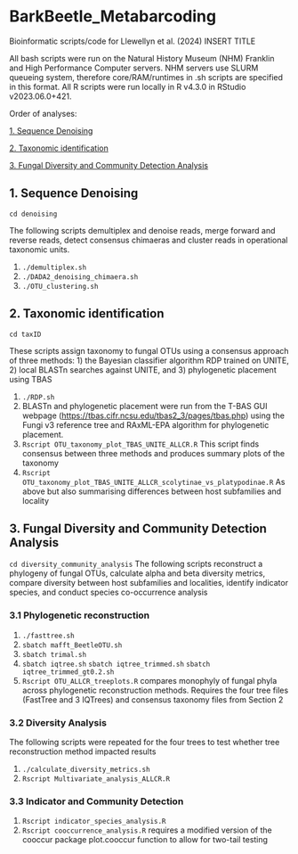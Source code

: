 # BarkBeetle_Metabarcoding
Bioinformatic scripts/code for Llewellyn et al. (2024) INSERT TITLE

All bash scripts were run on the Natural History Museum (NHM) Franklin and High Performance Computer servers. NHM servers use SLURM queueing system, therefore core/RAM/runtimes in .sh scripts are specified in this format. All R scripts were run locally in R v4.3.0 in RStudio v2023.06.0+421.

Order of analyses: 

[1. Sequence Denoising](https://github.com/theo-llewellyn/BarkBeetle_Metabarcoding#1-sequence-denoising)

[2. Taxonomic identification](https://github.com/theo-llewellyn/BarkBeetle_Metabarcoding#2-taxonomic-identification)

[3. Fungal Diversity and Community Detection Analysis](https://github.com/theo-llewellyn/BarkBeetle_Metabarcoding#3-fungal-diversity-and-community-detection-analysis)

## 1. Sequence Denoising
`cd denoising`

The following scripts demultiplex and denoise reads, merge forward and reverse reads, detect consensus chimaeras and cluster reads in operational taxonomic units.
1. `./demultiplex.sh`
2. `./DADA2_denoising_chimaera.sh`
5. `./OTU_clustering.sh`

## 2. Taxonomic identification
`cd taxID`

These scripts assign taxonomy to fungal OTUs using a consensus approach of three methods: 1) the Bayesian classifier algorithm RDP trained on UNITE, 2) local BLASTn searches against UNITE, and 3) phylogenetic placement using TBAS
1. `./RDP.sh`
2. BLASTn and phylogenetic placement were run from the T-BAS GUI webpage (https://tbas.cifr.ncsu.edu/tbas2_3/pages/tbas.php) using the Fungi v3 reference tree and RAxML-EPA algorithm for phylogenetic placement.
3. `Rscript OTU_taxonomy_plot_TBAS_UNITE_ALLCR.R` This script finds consensus between three methods and produces summary plots of the taxonomy
4. `Rscript OTU_taxonomy_plot_TBAS_UNITE_ALLCR_scolytinae_vs_platypodinae.R` As above but also summarising differences between host subfamilies and locality

## 3. Fungal Diversity and Community Detection Analysis
`cd diversity_community_analysis`
The following scripts reconstruct a phylogeny of fungal OTUs, calculate alpha and beta diversity metrics, compare diversity between host subfamilies and localities, identify indicator species, and conduct species co-occurrence analysis

### 3.1 Phylogenetic reconstruction
1. `./fasttree.sh`
2. `sbatch mafft_BeetleOTU.sh`
3. `sbatch trimal.sh`
4. `sbatch iqtree.sh` `sbatch iqtree_trimmed.sh` `sbatch iqtree_trimmed_gt0.2.sh`
5. `Rscript OTU_ALLCR_treeplots.R` compares monophyly of fungal phyla across phylogenetic reconstruction methods. Requires the four tree files (FastTree and 3 IQTrees) and consensus taxonomy files from Section 2

### 3.2 Diversity Analysis
The following scripts were repeated for the four trees to test whether tree reconstruction method impacted results
1. `./calculate_diversity_metrics.sh`
2. `Rscript Multivariate_analysis_ALLCR.R`

### 3.3 Indicator and Community Detection
1. `Rscript indicator_species_analysis.R`
2. `Rscript cooccurrence_analysis.R` requires a modified version of the cooccur package plot.cooccur function to allow for two-tail testing
